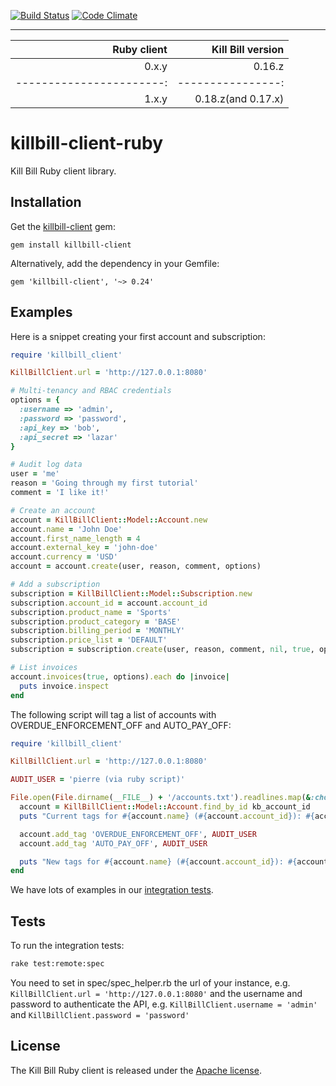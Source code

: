 [![Build Status](https://travis-ci.org/killbill/killbill-client-ruby.png)](https://travis-ci.org/killbill/killbill-client-ruby)
[![Code Climate](https://codeclimate.com/github/killbill/killbill-client-ruby.png)](https://codeclimate.com/github/killbill/killbill-client-ruby)

------------------------------------------------
| Ruby client              | Kill Bill version |
| -----------------------: | ----------------: |
| 0.x.y                    | 0.16.z            |
| -----------------------: | ----------------: |
| 1.x.y                    | 0.18.z(and 0.17.x)|


killbill-client-ruby
====================

Kill Bill Ruby client library.

Installation
------------

Get the [killbill-client](https://rubygems.org/gems/killbill-client) gem:

```
gem install killbill-client
```

Alternatively, add the dependency in your Gemfile:

```
gem 'killbill-client', '~> 0.24'
```

Examples
--------

Here is a snippet creating your first account and subscription:

```ruby
require 'killbill_client'

KillBillClient.url = 'http://127.0.0.1:8080'

# Multi-tenancy and RBAC credentials
options = {
  :username => 'admin',
  :password => 'password',
  :api_key => 'bob',
  :api_secret => 'lazar'
}

# Audit log data
user = 'me'
reason = 'Going through my first tutorial'
comment = 'I like it!'

# Create an account
account = KillBillClient::Model::Account.new
account.name = 'John Doe'
account.first_name_length = 4
account.external_key = 'john-doe'
account.currency = 'USD'
account = account.create(user, reason, comment, options)

# Add a subscription
subscription = KillBillClient::Model::Subscription.new
subscription.account_id = account.account_id
subscription.product_name = 'Sports'
subscription.product_category = 'BASE'
subscription.billing_period = 'MONTHLY'
subscription.price_list = 'DEFAULT'
subscription = subscription.create(user, reason, comment, nil, true, options)

# List invoices
account.invoices(true, options).each do |invoice|
  puts invoice.inspect
end
```

The following script will tag a list of accounts with OVERDUE_ENFORCEMENT_OFF and AUTO_PAY_OFF:

```ruby
require 'killbill_client'

KillBillClient.url = 'http://127.0.0.1:8080'

AUDIT_USER = 'pierre (via ruby script)'

File.open(File.dirname(__FILE__) + '/accounts.txt').readlines.map(&:chomp).each do |kb_account_id|
  account = KillBillClient::Model::Account.find_by_id kb_account_id
  puts "Current tags for #{account.name} (#{account.account_id}): #{account.tags.map(&:tag_definition_name).join(', ')}"

  account.add_tag 'OVERDUE_ENFORCEMENT_OFF', AUDIT_USER
  account.add_tag 'AUTO_PAY_OFF', AUDIT_USER

  puts "New tags for #{account.name} (#{account.account_id}): #{account.tags.map(&:tag_definition_name).join(', ')}"
end
```

We have lots of examples in our [integration tests](https://github.com/killbill/killbill-integration-tests).

Tests
-----

To run the integration tests:

```bash
rake test:remote:spec
```

You need to set in spec/spec_helper.rb the url of your instance, e.g. `KillBillClient.url = 'http://127.0.0.1:8080'` and the username and password to authenticate the API, e.g. `KillBillClient.username = 'admin'` and `KillBillClient.password = 'password'`

## License

The Kill Bill Ruby client is released under the [Apache license](http://www.apache.org/licenses/LICENSE-2.0).
